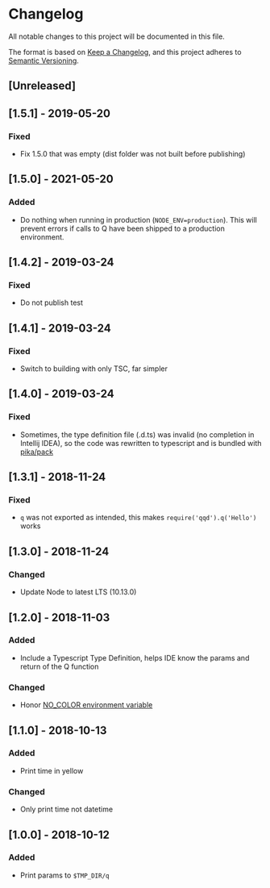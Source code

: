 # Changelog

All notable changes to this project will be documented in this file.

The format is based on [Keep a Changelog](https://keepachangelog.com/en/1.0.0/),
and this project adheres to [Semantic Versioning](https://semver.org/spec/v2.0.0.html).

## [Unreleased]

## [1.5.1] - 2019-05-20

### Fixed

- Fix 1.5.0 that was empty (dist folder was not built before publishing)

## [1.5.0] - 2021-05-20

### Added

- Do nothing when running in production (`NODE_ENV=production`). This will prevent errors if calls to Q have been shipped to a production environment.

## [1.4.2] - 2019-03-24

### Fixed

- Do not publish test

## [1.4.1] - 2019-03-24

### Fixed

- Switch to building with only TSC, far simpler

## [1.4.0] - 2019-03-24

### Fixed

- Sometimes, the type definition file (.d.ts) was invalid (no completion in Intellij IDEA), so the code was rewritten to
  typescript and is bundled with [pika/pack](https://github.com/pikapkg/pack)

## [1.3.1] - 2018-11-24

### Fixed

- `q` was not exported as intended, this makes `require('qqd').q('Hello')` works

## [1.3.0] - 2018-11-24

### Changed

- Update Node to latest LTS (10.13.0)

## [1.2.0] - 2018-11-03

### Added

- Include a Typescript Type Definition, helps IDE know the params and return of the Q function

### Changed

- Honor [NO_COLOR environment variable](https://no-color.org)

## [1.1.0] - 2018-10-13

### Added

- Print time in yellow

### Changed

- Only print time not datetime

## [1.0.0] - 2018-10-12

### Added

- Print params to `$TMP_DIR/q`
